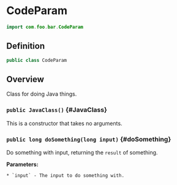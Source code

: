 # CodeParam

```java
import com.foo.bar.CodeParam
```

## Definition

```java
public class CodeParam
```

## Overview

Class for doing Java things.

### `public JavaClass()` {#JavaClass}

This is a constructor that takes no arguments.

### `public long doSomething(long input)` {#doSomething}

Do something with input, returning the `result` of something.

**Parameters:**

	* `input` - The input to do something with.

